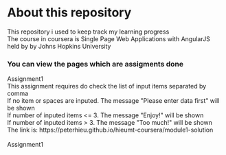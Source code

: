 <h1>About this repository</h1>
This repository i used to keep track my learning progress <br/>
The course in coursera is Single Page Web Applications with AngularJS held by by Johns Hopkins University <br/>

<h3>You can view the pages which are assigments done</h3>
Assignment1<br/>
This assignment requires do check the list of input items separated by comma<br/>
If no item or spaces are inputed. The message "Please enter data first" will be shown<br/>
If number of inputed items <= 3. The message "Enjoy!" will be shown<br/>
If number of inputed items > 3. The message "Too much!" will be shown<br/>
The link is: https://peterhieu.github.io/hieumt-coursera/module1-solution<br/><br/>
Assignment1<br/>





